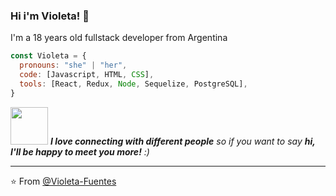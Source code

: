 ### Hi i'm Violeta! 👋 

I'm a 18 years old fullstack developer from Argentina 

```javascript
const Violeta = {
  pronouns: "she" | "her",
  code: [Javascript, HTML, CSS],
  tools: [React, Redux, Node, Sequelize, PostgreSQL],
}
```

<img src="https://media.giphy.com/media/LnQjpWaON8nhr21vNW/giphy.gif" width="60"> <em><b>I love connecting with different people</b> so if you want to say <b>hi, I'll be happy to meet you more!</b> :)</em>

---

⭐️ From [@Violeta-Fuentes](https://github.com/Violeta-Fuentes)
